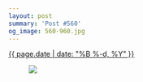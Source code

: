 ```yaml
---
layout: post
summary: 'Post #560'
og_image: 560-960.jpg
---
```


<p>
 <time>
  <a href="/560">
   {{ page.date | date: "%B %-d, %Y" }}
  </a>
 </time>
 <a href="/560">
  <figure data-taken="10/6/2016">
   <img sizes="(min-width: 700px) 50vw, calc(100vw - 2rem)" src="{{ site.assets_url }}/560-480.jpg" srcset="{{ site.assets_url }}/560-240.jpg 240w, {{ site.assets_url }}/560-480.jpg 480w, {{ site.assets_url }}/560-720.jpg 720w, {{ site.assets_url }}/560-960.jpg 960w"/>
  </figure>
 </a>
</p>
